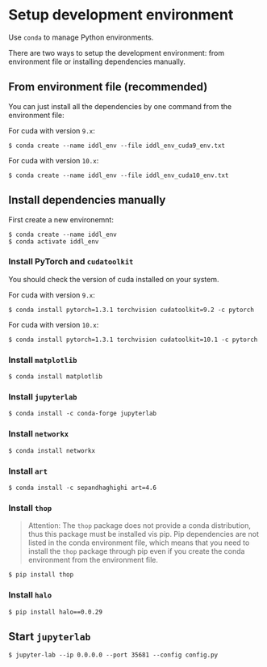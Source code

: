 # Setup development environment

Use `conda` to manage Python environments.

There are two ways to setup the development environment: from environment file or installing dependencies manually.

## From environment file (recommended)

You can just install all the dependencies by one command from the environment file:

For cuda with version `9.x`:
```shell
$ conda create --name iddl_env --file iddl_env_cuda9_env.txt
```

For cuda with version `10.x`:
```shell
$ conda create --name iddl_env --file iddl_env_cuda10_env.txt
```

## Install dependencies manually

First create a new environemnt:

```shell
$ conda create --name iddl_env
$ conda activate iddl_env
```

### Install PyTorch and `cudatoolkit`

You should check the version of cuda installed on your system.

For cuda with version `9.x`:

```shell
$ conda install pytorch=1.3.1 torchvision cudatoolkit=9.2 -c pytorch
```

For cuda with version `10.x`:

```shell
$ conda install pytorch=1.3.1 torchvision cudatoolkit=10.1 -c pytorch
```

### Install `matplotlib`

```shell
$ conda install matplotlib
```

### Install `jupyterlab`

```shell
$ conda install -c conda-forge jupyterlab
```

### Install `networkx`

```shell
$ conda install networkx
```

### Install `art`

```shell
$ conda install -c sepandhaghighi art=4.6
```

### Install `thop`

> Attention: The `thop` package does not provide a conda distribution, thus this package must be installed vis pip. Pip dependencies are not listed in the conda environment file, which means that you need to install the `thop` package through pip even if you create the conda environment from the environment file.

```shell
$ pip install thop
```

### Install `halo`

```shell
$ pip install halo==0.0.29
```

## Start `jupyterlab`

```shell
$ jupyter-lab --ip 0.0.0.0 --port 35681 --config config.py
```
